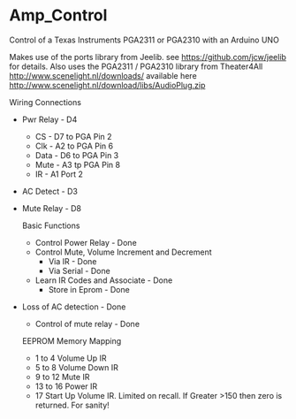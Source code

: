 Amp_Control
===========

Control of a Texas Instruments PGA2311 or PGA2310 with an Arduino UNO

Makes use of the ports library from Jeelib. see https://github.com/jcw/jeelib for details.
Also uses the PGA2311 / PGA2310 library from Theater4All http://www.scenelight.nl/downloads/ 
available here http://www.scenelight.nl/download/libs/AudioPlug.zip

Wiring Connections
  - Pwr Relay - D4
	- CS - D7 to PGA Pin 2
	- Clk - A2 to PGA Pin 6
	- Data - D6 to PGA Pin 3
	- Mute -  A3 tp PGA Pin 8
	- IR - A1 Port 2
  - AC Detect - D3
  - Mute Relay - D8
	
	Basic Functions
	- Control Power Relay - Done
	- Control Mute, Volume Increment and Decrement
		- Via IR - Done
		- Via Serial - Done
	- Learn IR Codes and Associate - Done
		- Store in Eprom - Done  
  - Loss of AC detection - Done
    - Control of mute relay - Done
	
	EEPROM Memory Mapping
	- 1 to 4 Volume Up IR
	- 5 to 8 Volume Down IR
	- 9 to 12 Mute IR
	- 13 to 16 Power IR
	- 17 Start Up Volume IR. Limited on recall. If Greater >150 then zero is returned. For sanity!
